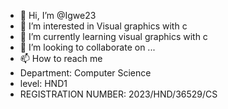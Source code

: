 - 👋 Hi, I’m @Igwe23
- 👀 I’m interested in Visual graphics with c
- 🌱 I’m currently learning visual graphics with c
- 💞️ I’m looking to collaborate on ...
- 📫 How to reach me 
- Department: Computer Science
- level: HND1
- REGISTRATION NUMBER: 2023/HND/36529/CS
